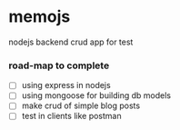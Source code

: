 # memojs
nodejs backend crud app for test
### road-map to complete 
- [ ] using express in nodejs 
- [ ] using mongoose for building db models 
- [ ] make crud of simple blog posts 
- [ ] test in clients like postman 
